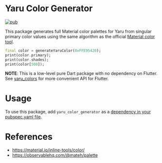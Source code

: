 # Yaru Color Generator

[![pub](https://img.shields.io/pub/v/yaru_color_generator.svg)](https://pub.dev/packages/yaru_color_generator)

This package generates full Material color palettes for Yaru from singular
primary color values using the same algorithm as the official
[Material color tool](https://material.io/inline-tools/color/).

```dart
final color = generateYaruColor(0xFFE95420);
print(color.primary);
print(color.shades);
print(color[500]);
```

**NOTE**: This is a low-level pure Dart package with no dependency on Flutter. See
[yaru_colors](https://pub.dev/packages/yaru_colors) for more convenient API for
Flutter.

# Usage

To use this package, add `yaru_color_generator` as a
[dependency in your pubspec.yaml file](https://docs.flutter.dev/development/packages-and-plugins/using-packages).

# References

- https://material.io/inline-tools/color/
- https://observablehq.com/@mateh/palette
